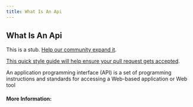 ```yaml
---
title: What Is An Api
---
```


## What Is An Api

This is a stub. [Help our community expand it](https://github.com/freeCodeCamp/guide-articles/tree/master/articles/Computer-Science/What-Is-An-API/index.md).

[This quick style guide will help ensure your pull request gets accepted](https://github.com/freeCodeCamp/guide-articles/blob/master/README.md).

<!-- The article goes here, in GitHub-flavored Markdown. Feel free to add YouTube videos, images, and CodePen/JSBin embeds  -->
An application programming interface (API) is a set of programming instructions and standards for accessing a Web-based application
or Web tool
#### More Information:
<!-- Please add any articles you think might be helpful to read before writing the article -->


